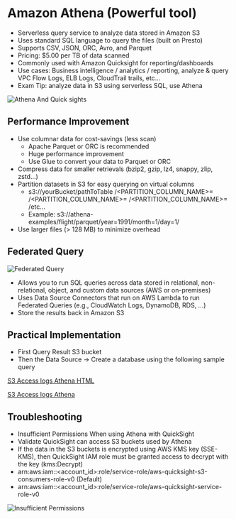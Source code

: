 # Amazon Athena (Powerful tool)

- Serverless query service to analyze data stored in Amazon S3
- Uses standard SQL language to query the files (built on Presto)
- Supports CSV, JSON, ORC, Avro, and Parquet
- Pricing: $5.00 per TB of data scanned
- Commonly used with Amazon Quicksight for reporting/dashboards
- Use cases: Business intelligence / analytics / reporting, analyze & query VPC Flow Logs, ELB Logs, CloudTrail trails, etc...
- Exam Tip: analyze data in S3 using serverless SQL, use Athena


![Athena And Quick sights](./athena_quicksights.png)

## Performance Improvement

- Use columnar data for cost-savings (less scan)
  - Apache Parquet or ORC is recommended
  - Huge performance improvement
  - Use Glue to convert your data to Parquet or ORC
- Compress data for smaller retrievals (bzip2, gzip, lz4, snappy, zlip, zstd…)
- Partition datasets in S3 for easy querying on virtual columns
  - s3://yourBucket/pathToTable
                    /<PARTITION_COLUMN_NAME>=<VALUE>
                      /<PARTITION_COLUMN_NAME>=<VALUE>
                        /<PARTITION_COLUMN_NAME>=<VALUE>
                          /etc…
  - Example: s3://athena-examples/flight/parquet/year=1991/month=1/day=1/
- Use larger files (> 128 MB) to minimize overhead

## Federated Query

![Federated Query](./athena_federated_query.png)

- Allows you to run SQL queries across data stored in relational, non-relational, object, and custom data sources (AWS or on-premises)
- Uses Data Source Connectors that run on AWS Lambda to run Federated Queries (e.g., CloudWatch Logs, DynamoDB, RDS, …)
- Store the results back in Amazon S3

## Practical Implementation

- First Query Result S3 bucket
- Then the Data Source -> Create a database using the following sample query 

[S3 Access logs Athena HTML](https://docs.aws.amazon.com/AmazonS3/latest/userguide/using-s3-access-logs-to-identify-requests.html)

[S3 Access logs Athena](../../codeSample/sample_codes/s3-advanced/athena-s3-access-logs.sql)

## Troubleshooting

- Insufficient Permissions When using Athena with QuickSight
- Validate QuickSight can access S3 buckets used by Athena
- If the data in the S3 buckets is encrypted using AWS KMS key (SSE-KMS), then QuickSight IAM role must be granted access to decrypt with the key (kms:Decrypt)
- arn:aws:iam::<account_id>:role/service-role/aws-quicksight-s3-consumers-role-v0 (Default)
- arn:aws:iam::<account_id>:role/service-role/aws-quicksight-service-role-v0

![Insufficient Permissions](./troubleshooting_permission_issue.png)
